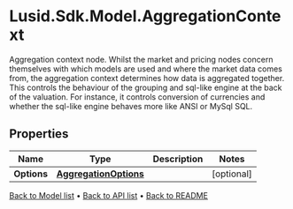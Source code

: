 # Lusid.Sdk.Model.AggregationContext
Aggregation context node. Whilst the market and pricing nodes concern themselves with which models are used and where the market data comes from, the aggregation context determines how data is aggregated together. This controls the behaviour of the grouping and sql-like engine at the back of the valuation. For instance, it controls conversion of currencies and whether the sql-like engine behaves more like ANSI or MySql SQL.

## Properties

Name | Type | Description | Notes
------------ | ------------- | ------------- | -------------
**Options** | [**AggregationOptions**](AggregationOptions.md) |  | [optional] 

[Back to Model list](../README.md#documentation-for-models) &#8226; [Back to API list](../README.md#documentation-for-api-endpoints) &#8226; [Back to README](../README.md)


